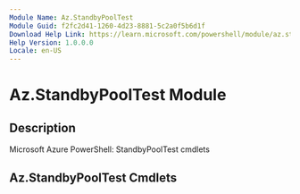 ```yaml
---
Module Name: Az.StandbyPoolTest
Module Guid: f2fc2d41-1260-4d23-8881-5c2a0f5b6d1f
Download Help Link: https://learn.microsoft.com/powershell/module/az.standbypooltest
Help Version: 1.0.0.0
Locale: en-US
---
```


# Az.StandbyPoolTest Module
## Description
Microsoft Azure PowerShell: StandbyPoolTest cmdlets

## Az.StandbyPoolTest Cmdlets
